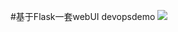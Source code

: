 #基于Flask一套webUI devopsdemo
![](https://github.com/guomaoqiu/Flask_webdemo/raw/master/screenshots/demo.png)

